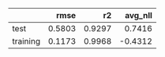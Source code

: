 |          |   rmse |     r2 |   avg_nll |
|:---------|-------:|-------:|----------:|
| test     | 0.5803 | 0.9297 |    0.7416 |
| training | 0.1173 | 0.9968 |   -0.4312 |